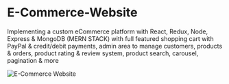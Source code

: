 # E-Commerce-Website
Implementing a custom eCommerce platform with React, Redux, Node, Express &amp; MongoDB (MERN STACK) with full featured shopping cart with PayPal &amp; credit/debit payments, admin area to manage customers, products &amp; orders, product rating &amp; review system, product search, carousel, pagination &amp; more

![E-Commerce Website](https://i.ibb.co/6Yn7c42/screely-1637593557194.png)
